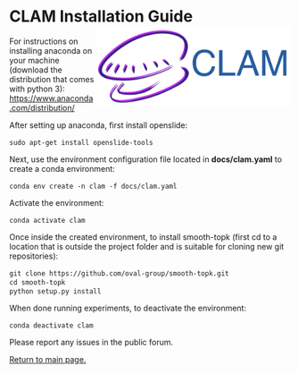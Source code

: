 CLAM Installation Guide <img src="clam-logo.png" width="350px" align="right" />
===========
For instructions on installing anaconda on your machine (download the distribution that comes with python 3):
https://www.anaconda.com/distribution/

After setting up anaconda, first install openslide:
```shell
sudo apt-get install openslide-tools
```

Next, use the environment configuration file located in **docs/clam.yaml** to create a conda environment:
```shell
conda env create -n clam -f docs/clam.yaml
```

Activate the environment:
```shell
conda activate clam
```

Once inside the created environment, to install smooth-topk (first cd to a location that is outside the project folder and is suitable for cloning new git repositories):

```shell
git clone https://github.com/oval-group/smooth-topk.git
cd smooth-topk
python setup.py install
```

When done running experiments, to deactivate the environment:
```shell
conda deactivate clam
```
Please report any issues in the public forum.

[Return to main page.](README.md)
